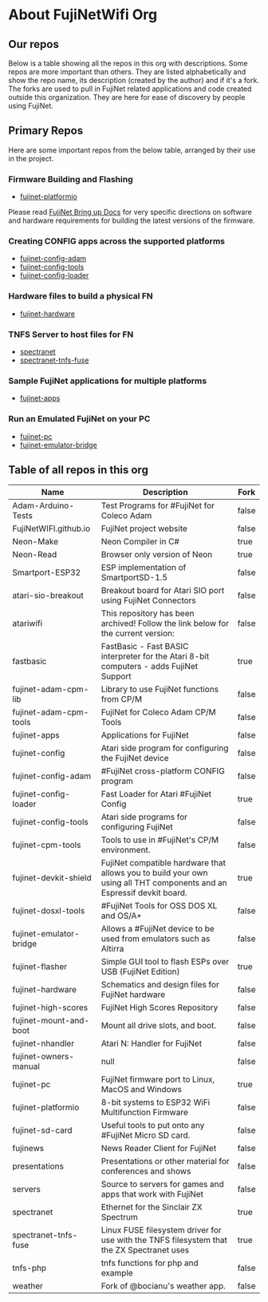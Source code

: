 # About FujiNetWifi Org

## Our repos
Below is a table showing all the repos in this org with descriptions. Some repos are more important than others. They are listed alphabetically and show the repo name, its description (created by the author) and if it's a fork. The forks are used to pull in FujiNet related applications and code created outside this organization. They are here for ease of discovery by people using FujiNet.

## Primary Repos
Here are some important repos from the below table, arranged by their use in the project.

### Firmware Building and Flashing
* [fujinet-platformio](https://github.com/FujiNetWIFI/fujinet-platformio)

Please read  [FujiNet Bring up Docs](https://github.com/FujiNetWIFI/fujinet-platformio/wiki/Board-bring-up-for-FujiNet-Platform.IO-code) for very specific directions on software and hardware requirements for building the latest versions of the firmware.


### Creating CONFIG apps across the supported platforms
* [fujinet-config-adam](https://github.com/FujiNetWIFI/fujinet-config-adam)
* [fujinet-config-tools](https://github.com/FujiNetWIFI/fujinet-config-tools)
* [fujinet-config-loader](https://github.com/FujiNetWIFI/fujinet-config-loader)

### Hardware files to build a physical FN
* [fujinet-hardware](https://github.com/FujiNetWIFI/fujinet-hardware)

### TNFS Server to host files for FN
* [spectranet](https://github.com/FujiNetWIFI/spectranet)
* [spectranet-tnfs-fuse](https://github.com/FujiNetWIFI/spectranet-tnfs-fuse)

### Sample FujiNet applications for multiple platforms
* [fujinet-apps](https://github.com/FujiNetWIFI/fujinet-apps)

### Run an Emulated FujiNet on your PC
 * [fujinet-pc](https://github.com/FujiNetWIFI/fujinet-pc)
 * [fujinet-emulator-bridge](https://github.com/FujiNetWIFI/fujinet-emulator-bridge)
 

## Table of all repos in this org

|Name                   |Description                                                                                                          |Fork |
|-----------------------|---------------------------------------------------------------------------------------------------------------------|-----|
|Adam-Arduino-Tests     |Test Programs for #FujiNet for Coleco Adam                                                                           |false|
|FujiNetWIFI.github.io  |FujiNet project website                                                                                              |false|
|Neon-Make              |Neon Compiler in C#                                                                                                  |true |
|Neon-Read              |Browser only version of Neon                                                                                         |true |
|Smartport-ESP32        |ESP implementation of SmartportSD-1.5                                                                                |false|
|atari-sio-breakout     |Breakout board for Atari SIO port using FujiNet Connectors                                                           |false|
|atariwifi              |This repository has been archived! Follow the link below for the current version:                                    |false|
|fastbasic              |FastBasic - Fast BASIC interpreter for the Atari 8-bit computers - adds FujiNet Support                              |true |
|fujinet-adam-cpm-lib   |Library to use FujiNet functions from CP/M                                                                           |false|
|fujinet-adam-cpm-tools |FujiNet for Coleco Adam CP/M Tools                                                                                   |false|
|fujinet-apps           |Applications for FujiNet                                                                                             |false|
|fujinet-config         |Atari side program for configuring the FujiNet device                                                                |false|
|fujinet-config-adam    |#FujiNet cross-platform CONFIG program                                                                               |false|
|fujinet-config-loader  |Fast Loader for Atari #FujiNet Config                                                                                |true |
|fujinet-config-tools   |Atari side programs for configuring FujiNet                                                                          |false|
|fujinet-cpm-tools      |Tools to use in #FujiNet's CP/M environment.                                                                         |false|
|fujinet-devkit-shield  |FujiNet compatible hardware that allows you to build your own using all THT components and an Espressif devkit board.|true |
|fujinet-dosxl-tools    |#FujiNet Tools for OSS DOS XL and OS/A+                                                                              |false|
|fujinet-emulator-bridge|Allows a #FujiNet device to be used from emulators such as Altirra                                                   |false|
|fujinet-flasher        |Simple GUI tool to flash ESPs over USB (FujiNet Edition)                                                             |true |
|fujinet-hardware       |Schematics and design files for FujiNet hardware                                                                     |false|
|fujinet-high-scores    |FujiNet High Scores Repository                                                                                       |false|
|fujinet-mount-and-boot |Mount all drive slots, and boot.                                                                                     |false|
|fujinet-nhandler       |Atari N: Handler for FujiNet                                                                                         |false|
|fujinet-owners-manual  |null                                                                                                                 |false|
|fujinet-pc             |FujiNet firmware port to Linux, MacOS and Windows                                                                    |true |
|fujinet-platformio     |8-bit systems to ESP32 WiFi Multifunction Firmware                                                                   |false|
|fujinet-sd-card        |Useful tools to put onto any #FujiNet Micro SD card.                                                                 |false|
|fujinews               |News Reader Client for FujiNet                                                                                       |false|
|presentations          |Presentations or other material for conferences and shows                                                            |false|
|servers                |Source to servers for games and apps that work with FujiNet                                                          |false|
|spectranet             |Ethernet for the Sinclair ZX Spectrum                                                                                |true |
|spectranet-tnfs-fuse   |Linux FUSE filesystem driver for use with the TNFS filesystem that the ZX Spectranet uses                            |true |
|tnfs-php               |tnfs functions for php and example                                                                                   |false|
|weather                |Fork of @bocianu's weather app.                                                                                      |false|

